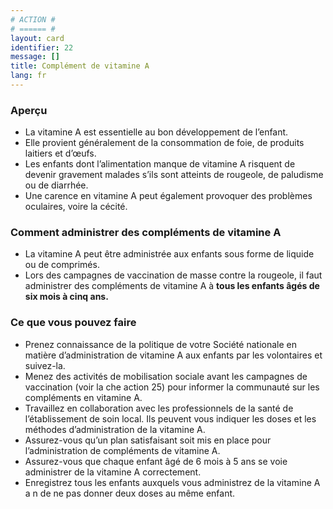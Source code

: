 ```yaml
---
# ACTION #
# ====== #
layout: card
identifier: 22
message: []
title: Complément de vitamine A
lang: fr
---
```


### Aperçu

- La vitamine A est essentielle au bon développement de l’enfant.
- Elle provient généralement de la consommation de foie, de produits laitiers et d’œufs.
- Les enfants dont l’alimentation manque de vitamine A risquent de devenir gravement malades
s’ils sont atteints de rougeole, de paludisme ou de diarrhée.
- Une carence en vitamine A peut également provoquer des problèmes oculaires, voire la cécité.

### Comment administrer des compléments de vitamine A

- La vitamine A peut être administrée aux enfants sous forme de liquide ou de comprimés.
- Lors des campagnes de vaccination de masse contre la rougeole, il faut administrer des compléments de vitamine A à **tous les enfants âgés de six mois à cinq ans.**

### Ce que vous pouvez faire

- Prenez connaissance de la politique de votre Société nationale en matière d’administration de vitamine A aux enfants par les volontaires et suivez-la.
- Menez des activités de mobilisation sociale avant les campagnes de vaccination (voir la  che action 25<a class="crosslink" href="{% render_depth %}{% render_link action|25 %}"><i class="fas fa-external-link-alt" aria-hidden="true"></i></a>) pour informer la communauté sur les compléments en vitamine A.
- Travaillez en collaboration avec les professionnels de la santé de l’établissement de soin local. Ils peuvent vous indiquer les doses et les méthodes d’administration de la vitamine A.
- Assurez-vous qu’un plan satisfaisant soit mis en place pour l’administration de compléments de vitamine A.
- Assurez-vous que chaque enfant âgé de 6 mois à 5 ans se voie administrer de la vitamine A correctement.
- Enregistrez tous les enfants auxquels vous administrez de la vitamine A a n de ne pas donner deux doses au même enfant.
